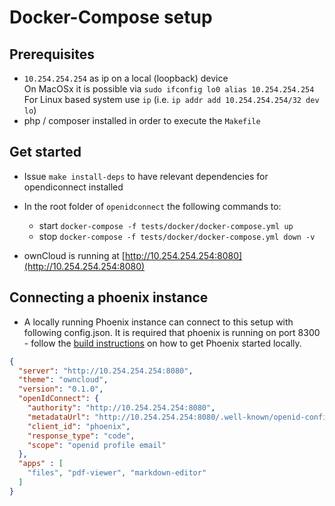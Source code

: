 # Docker-Compose setup

## Prerequisites
- `10.254.254.254` as ip on a local (loopback) device  
On MacOSx it is possible via `sudo ifconfig lo0 alias 10.254.254.254`  
For Linux based system use `ip` (i.e. `ip addr add 10.254.254.254/32 dev lo`)
- php / composer installed in order to execute the `Makefile`

## Get started
- Issue `make install-deps` to have relevant dependencies for opendiconnect installed
- In the root folder of `openidconnect` the following commands to:
  - start `docker-compose -f tests/docker/docker-compose.yml up`
  - stop `docker-compose -f tests/docker/docker-compose.yml down -v`

- ownCloud is running at [http://10.254.254.254:8080](http://10.254.254.254:8080)

## Connecting a phoenix instance
- A locally running Phoenix instance can connect to this setup with following config.json.
It is required that phoenix is running on port 8300 - follow the [build instructions](https://github.com/owncloud/phoenix#building-phoenix) 
on how to get Phoenix started locally.

```json
{
  "server": "http://10.254.254.254:8080",
  "theme": "owncloud",
  "version": "0.1.0",
  "openIdConnect": {
    "authority": "http://10.254.254.254:8080",
    "metadataUrl": "http://10.254.254.254:8080/.well-known/openid-configuration",
    "client_id": "phoenix",
    "response_type": "code",
    "scope": "openid profile email"
  },
  "apps" : [
    "files", "pdf-viewer", "markdown-editor"
  ]
}
```
